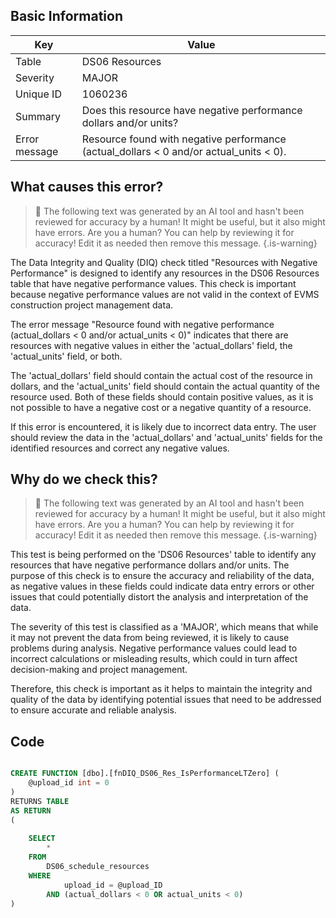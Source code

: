 ## Basic Information
| Key         | Value          |
|-------------|----------------|
| Table       | DS06 Resources |
| Severity    | MAJOR |
| Unique ID   | 1060236   |
| Summary     | Does this resource have negative performance dollars and/or units? |
| Error message | Resource found with negative performance (actual_dollars < 0 and/or actual_units < 0). |

## What causes this error?

> :robot: The following text was generated by an AI tool and hasn't been reviewed for accuracy by a human! It might be useful, but it also might have errors. Are you a human? You can help by reviewing it for accuracy! Edit it as needed then remove this message.
{.is-warning}

The Data Integrity and Quality (DIQ) check titled "Resources with Negative Performance" is designed to identify any resources in the DS06 Resources table that have negative performance values. This check is important because negative performance values are not valid in the context of EVMS construction project management data.

The error message "Resource found with negative performance (actual_dollars < 0 and/or actual_units < 0)" indicates that there are resources with negative values in either the 'actual_dollars' field, the 'actual_units' field, or both. 

The 'actual_dollars' field should contain the actual cost of the resource in dollars, and the 'actual_units' field should contain the actual quantity of the resource used. Both of these fields should contain positive values, as it is not possible to have a negative cost or a negative quantity of a resource. 

If this error is encountered, it is likely due to incorrect data entry. The user should review the data in the 'actual_dollars' and 'actual_units' fields for the identified resources and correct any negative values.
## Why do we check this?

> :robot: The following text was generated by an AI tool and hasn't been reviewed for accuracy by a human! It might be useful, but it also might have errors. Are you a human? You can help by reviewing it for accuracy! Edit it as needed then remove this message.
{.is-warning}

This test is being performed on the 'DS06 Resources' table to identify any resources that have negative performance dollars and/or units. The purpose of this check is to ensure the accuracy and reliability of the data, as negative values in these fields could indicate data entry errors or other issues that could potentially distort the analysis and interpretation of the data.

The severity of this test is classified as a 'MAJOR', which means that while it may not prevent the data from being reviewed, it is likely to cause problems during analysis. Negative performance values could lead to incorrect calculations or misleading results, which could in turn affect decision-making and project management.

Therefore, this check is important as it helps to maintain the integrity and quality of the data by identifying potential issues that need to be addressed to ensure accurate and reliable analysis.
## Code

```sql

CREATE FUNCTION [dbo].[fnDIQ_DS06_Res_IsPerformanceLTZero] (
	@upload_id int = 0
)
RETURNS TABLE
AS RETURN
(
	
	SELECT
		*
	FROM
		DS06_schedule_resources
	WHERE
			upload_id = @upload_ID
		AND (actual_dollars < 0 OR actual_units < 0)
)
```
